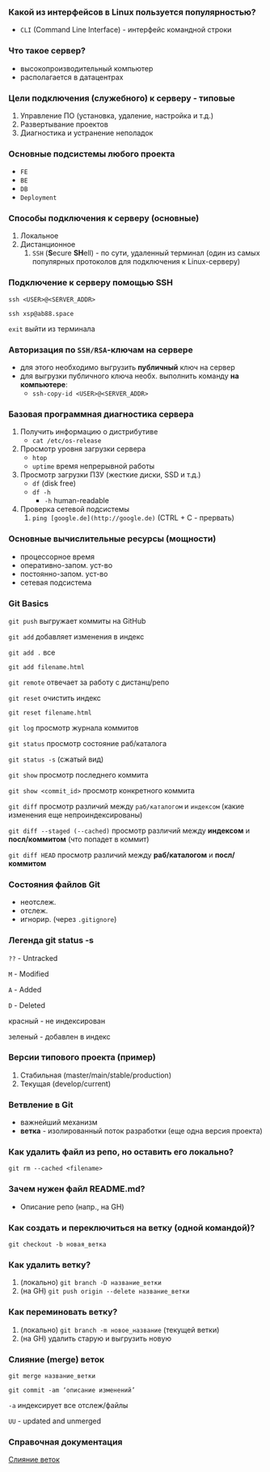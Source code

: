 ### Какой из интерфейсов в Linux пользуется популярностью?

- `CLI` (Command Line Interface) - интерфейс командной строки

### Что такое сервер?

- высокопроизводительный компьютер
- располагается в датацентрах

### Цели подключения (служебного) к серверу - типовые

1. Управление ПО (установка, удаление, настройка и т.д.)
2. Развертывание проектов
3. Диагностика и устранение неполадок

### Основные подсистемы любого проекта

- `FE`
- `BE`
- `DB`
- `Deployment`

### Способы подключения к серверу (основные)

1. Локальное
2. Дистанционное
    1. `SSH` (**S**ecure **SH**ell) - по сути, удаленный терминал (один из самых популярных протоколов для подключения к Linux-серверу)

### Подключение к серверу помощью SSH

`ssh <USER>@<SERVER_ADDR>`

`ssh xsp@ab88.space`

`exit`  выйти из терминала

### Авторизация по `SSH/RSA`-ключам на сервере

- для этого необходимо выгрузить **публичный** ключ на сервер
- для выгрузки публичного ключа необх. выполнить команду **на компьютере**:
    - `ssh-copy-id <USER>@<SERVER_ADDR>`

### Базовая программная диагностика сервера

1. Получить информацию о дистрибутиве
    - `cat /etc/os-release`
2. Просмотр уровня загрузки сервера
    - `htop`
    - `uptime`  время непрерывной работы
3. Просмотр загрузки ПЗУ (жесткие диски, SSD и т.д.)
    - `df` (disk free)
    - `df -h`
        - `-h` human-readable
4. Проверка сетевой подсистемы
    1. `ping [google.de](http://google.de)` (CTRL + C - прервать)

### Основные вычислительные ресурсы (мощности)

- процессорное время
- оперативно-запом. уст-во
- постоянно-запом. уст-во
- сетевая подсистема

### Git Basics

`git push` выгружает коммиты на GitHub

`git add` добавляет изменения в индекс

`git add .` все

`git add filename.html`

`git remote` отвечает за работу с дистанц/репо

`git reset` очистить индекс

`git reset filename.html` 

`git log` просмотр журнала коммитов

`git status` просмотр состояние раб/каталога

`git status -s` (сжатый вид)

`git show` просмотр последнего коммита

`git show <commit_id>` просмотр конкретного коммита

`git diff` просмотр различий между `раб/каталогом` и `индексом` (какие изменения еще непроиндексированы)

`git diff --staged (--cached)` просмотр различий между **индексом** и **посл/коммитом** (что попадет в коммит)

`git diff HEAD` просмотр различий между **раб/каталогом** и **посл/коммитом**

### Состояния файлов Git

- неотслеж.
- отслеж.
- игнорир. (через `.gitignore`)

### Легенда git status -s

`??` - Untracked

`M` - Modified

`A` - Added

`D` - Deleted

красный - не индексирован

зеленый - добавлен в индекс

### Версии типового проекта (пример)

1. Стабильная (master/main/stable/production)
2. Текущая (develop/current)

### Ветвление в Git

- важнейший механизм
- **ветка** - изолированный поток разработки (еще одна версия проекта)

### Как удалить файл из репо, но оставить его локально?

`git rm --cached <filename>`

### Зачем нужен файл README.md?

- Описание репо (напр., на GH)

### Как создать и переключиться на ветку (одной командой)?

`git checkout -b новая_ветка`

### Как удалить ветку?

1. (локально) `git branch -D название_ветки`
2. (на GH) `git push origin --delete название_ветки`

### Как переминовать ветку?

1. (локально) `git branch -m новое_название` (текущей ветки)
2. (на GH) удалить старую и выгрузить новую

### Слияние (merge) веток

`git merge название_ветки`

`git commit -am ‘описание изменений’`

`-a` индексирует все отслеж/файлы

`UU` - updated and unmerged

### Справочная документация

[Слияние веток](https://git-scm.com/book/ru/v2/%D0%92%D0%B5%D1%82%D0%B2%D0%BB%D0%B5%D0%BD%D0%B8%D0%B5-%D0%B2-Git-%D0%9E%D1%81%D0%BD%D0%BE%D0%B2%D1%8B-%D0%B2%D0%B5%D1%82%D0%B2%D0%BB%D0%B5%D0%BD%D0%B8%D1%8F-%D0%B8-%D1%81%D0%BB%D0%B8%D1%8F%D0%BD%D0%B8%D1%8F)